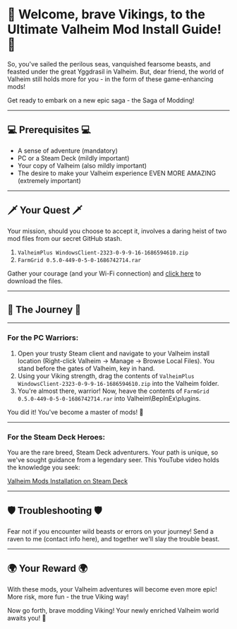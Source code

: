 # 🎉 Welcome, brave Vikings, to the Ultimate Valheim Mod Install Guide! 🎉

So, you've sailed the perilous seas, vanquished fearsome beasts, and feasted under the great Yggdrasil in Valheim. But, dear friend, the world of Valheim still holds more for you - in the form of these game-enhancing mods!

Get ready to embark on a new epic saga - the Saga of Modding! 

---

## 💻 Prerequisites 💻

- A sense of adventure (mandatory)
- PC or a Steam Deck (mildly important)
- Your copy of Valheim (also mildly important)
- The desire to make your Valheim experience EVEN MORE AMAZING (extremely important)

---

## 🗡️ Your Quest 🗡️

Your mission, should you choose to accept it, involves a daring heist of two mod files from our secret GitHub stash.

1. `ValheimPlus WindowsClient-2323-0-9-9-16-1686594610.zip`
2. `FarmGrid 0.5.0-449-0-5-0-1686742714.rar`

Gather your courage (and your Wi-Fi connection) and [click here](https://github.com/your-link-here) to download the files.

---

## 🧭 The Journey 🧭

---

### For the PC Warriors:

1. Open your trusty Steam client and navigate to your Valheim install location (Right-click Valheim -> Manage -> Browse Local Files). You stand before the gates of Valheim, key in hand.
2. Using your Viking strength, drag the contents of `ValheimPlus WindowsClient-2323-0-9-9-16-1686594610.zip` into the Valheim folder.
3. You're almost there, warrior! Now, heave the contents of `FarmGrid 0.5.0-449-0-5-0-1686742714.rar` into Valheim\BepInEx\plugins.

You did it! You've become a master of mods! 🎉

---

### For the Steam Deck Heroes:

You are the rare breed, Steam Deck adventurers. Your path is unique, so we've sought guidance from a legendary seer. This YouTube video holds the knowledge you seek:

[Valheim Mods Installation on Steam Deck](https://www.youtube.com/watch?v=bC0zKS7HecI)

---

## 🛡️ Troubleshooting 🛡️

Fear not if you encounter wild beasts or errors on your journey! Send a raven to me (contact info here), and together we'll slay the trouble beast.

---

## 🌍 Your Reward 🌍

With these mods, your Valheim adventures will become even more epic! More risk, more fun - the true Viking way!

Now go forth, brave modding Viking! Your newly enriched Valheim world awaits you! 🎉
